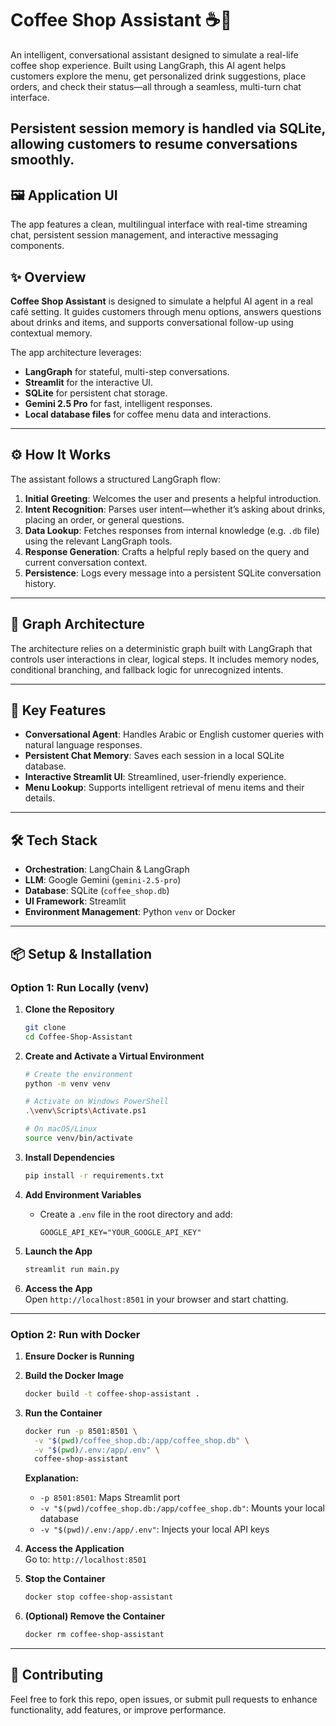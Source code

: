 # Coffee Shop Assistant ☕🧠

An intelligent, conversational assistant designed to simulate a real-life coffee shop experience. Built using LangGraph, this AI agent helps customers explore the menu, get personalized drink suggestions, place orders, and check their status—all through a seamless, multi-turn chat interface.

Persistent session memory is handled via SQLite, allowing customers to resume conversations smoothly.
---

## 🖼️ Application UI

The app features a clean, multilingual interface with real-time streaming chat, persistent session management, and interactive messaging components.


## ✨ Overview

**Coffee Shop Assistant** is designed to simulate a helpful AI agent in a real café setting. It guides customers through menu options, answers questions about drinks and items, and supports conversational follow-up using contextual memory.

The app architecture leverages:

- **LangGraph** for stateful, multi-step conversations.
- **Streamlit** for the interactive UI.
- **SQLite** for persistent chat storage.
- **Gemini 2.5 Pro** for fast, intelligent responses.
- **Local database files** for coffee menu data and interactions.

---

## ⚙️ How It Works

The assistant follows a structured LangGraph flow:

1. **Initial Greeting**: Welcomes the user and presents a helpful introduction.
2. **Intent Recognition**: Parses user intent—whether it’s asking about drinks, placing an order, or general questions.
3. **Data Lookup**: Fetches responses from internal knowledge (e.g. `.db` file) using the relevant LangGraph tools.
4. **Response Generation**: Crafts a helpful reply based on the query and current conversation context.
5. **Persistence**: Logs every message into a persistent SQLite conversation history.

---

## 🧠 Graph Architecture

The architecture relies on a deterministic graph built with LangGraph that controls user interactions in clear, logical steps. It includes memory nodes, conditional branching, and fallback logic for unrecognized intents.

---

## 🚀 Key Features

- **Conversational Agent**: Handles Arabic or English customer queries with natural language responses.
- **Persistent Chat Memory**: Saves each session in a local SQLite database.
- **Interactive Streamlit UI**: Streamlined, user-friendly experience.
- **Menu Lookup**: Supports intelligent retrieval of menu items and their details.

---

## 🛠️ Tech Stack

- **Orchestration**: LangChain & LangGraph
- **LLM**: Google Gemini (`gemini-2.5-pro`)
- **Database**: SQLite (`coffee_shop.db`)
- **UI Framework**: Streamlit
- **Environment Management**: Python `venv` or Docker

---

## 📦 Setup & Installation

### Option 1: Run Locally (venv)

1. **Clone the Repository**
    ```bash
    git clone 
    cd Coffee-Shop-Assistant
    ```

2. **Create and Activate a Virtual Environment**
    ```bash
    # Create the environment
    python -m venv venv

    # Activate on Windows PowerShell
    .\venv\Scripts\Activate.ps1

    # On macOS/Linux
    source venv/bin/activate
    ```

3. **Install Dependencies**
    ```bash
    pip install -r requirements.txt
    ```

4. **Add Environment Variables**
    - Create a `.env` file in the root directory and add:
      ```env
      GOOGLE_API_KEY="YOUR_GOOGLE_API_KEY"
      ```

5. **Launch the App**
    ```bash
    streamlit run main.py
    ```

6. **Access the App**  
    Open `http://localhost:8501` in your browser and start chatting.

---

### Option 2: Run with Docker

1. **Ensure Docker is Running**

2. **Build the Docker Image**
    ```bash
    docker build -t coffee-shop-assistant .
    ```

3. **Run the Container**
    ```bash
    docker run -p 8501:8501 \
      -v "$(pwd)/coffee_shop.db:/app/coffee_shop.db" \
      -v "$(pwd)/.env:/app/.env" \
      coffee-shop-assistant
    ```

    **Explanation:**
    - `-p 8501:8501`: Maps Streamlit port
    - `-v "$(pwd)/coffee_shop.db:/app/coffee_shop.db"`: Mounts your local database
    - `-v "$(pwd)/.env:/app/.env"`: Injects your local API keys

4. **Access the Application**  
    Go to: `http://localhost:8501`

5. **Stop the Container**
    ```bash
    docker stop coffee-shop-assistant
    ```

6. **(Optional) Remove the Container**
    ```bash
    docker rm coffee-shop-assistant
    ```

---

## 🤝 Contributing

Feel free to fork this repo, open issues, or submit pull requests to enhance functionality, add features, or improve performance.
